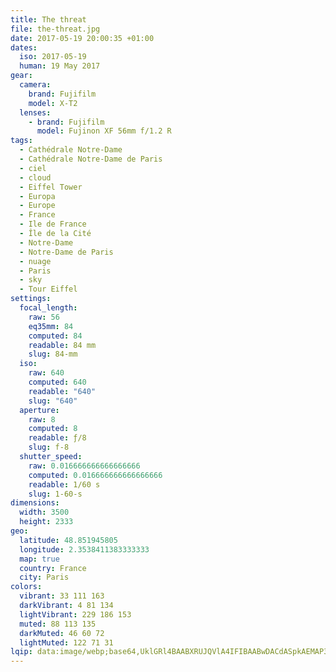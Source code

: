 ```yaml
---
title: The threat
file: the-threat.jpg
date: 2017-05-19 20:00:35 +01:00
dates:
  iso: 2017-05-19
  human: 19 May 2017
gear:
  camera:
    brand: Fujifilm
    model: X-T2
  lenses:
    - brand: Fujifilm
      model: Fujinon XF 56mm f/1.2 R
tags:
  - Cathédrale Notre-Dame
  - Cathédrale Notre-Dame de Paris
  - ciel
  - cloud
  - Eiffel Tower
  - Europa
  - Europe
  - France
  - Ile de France
  - Île de la Cité
  - Notre-Dame
  - Notre-Dame de Paris
  - nuage
  - Paris
  - sky
  - Tour Eiffel
settings:
  focal_length:
    raw: 56
    eq35mm: 84
    computed: 84
    readable: 84 mm
    slug: 84-mm
  iso:
    raw: 640
    computed: 640
    readable: "640"
    slug: "640"
  aperture:
    raw: 8
    computed: 8
    readable: ƒ/8
    slug: f-8
  shutter_speed:
    raw: 0.016666666666666666
    computed: 0.016666666666666666
    readable: 1/60 s
    slug: 1-60-s
dimensions:
  width: 3500
  height: 2333
geo:
  latitude: 48.851945805
  longitude: 2.3538411383333333
  map: true
  country: France
  city: Paris
colors:
  vibrant: 33 111 163
  darkVibrant: 4 81 134
  lightVibrant: 229 186 153
  muted: 88 113 135
  darkMuted: 46 60 72
  lightMuted: 122 71 31
lqip: data:image/webp;base64,UklGRl4BAABXRUJQVlA4IFIBAABwDACdASpkAEMAP3Gqyl00rKksrNW56pAuCUAYsYWLAf12+JAaBhkXEI0OND00ttsqCuyr9wrExlKxmgjQXGYwtwvUXh6LD1qZXDUiR+UyX0cmLZJM0jBKnhzOEIlUiG4HnMDz/753X4FZ/mAA/uzJVBsnelTege9SDMEKMgmWqgyqn6Y29gus9P6c8nlza/rI/OxKsqDEvZ2wjgM5PgXop8YRZXbghD4vNHMQjH3PzpWcCmrbe+HYdP6K11A7S+jatAb3MrzymuviwEvPd21EOxT9Z4yhzTrcczB1Li+be0dZgY8H3MTh6p+33FP95xBex5Vcb8Xhfl1Max0pJvnu3MwpxaqnTSmVzljs5aJgwPwD8DkXejp0OoKelHM/2KGJgeXL7CHbNwCCopeskC+Pe1y4votLOhANOwbjeC6KEO30pX2N2lqU8/ftMC7Q3gAAAA==
---
```



